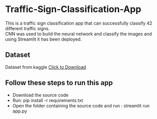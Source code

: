# Traffic-Sign-Classification-App
This is a traffic sign classification app that can successfully classify 42 different traffic signs. <br>
CNN was used to build the neural network and classify the images and using Streamlit it has been deployed. <br>
## Dataset
Dataset from kaggle [Click to Download](https://www.kaggle.com/datasets/meowmeowmeowmeowmeow/gtsrb-german-traffic-sign)
## Follow these steps to run this app 
<ul>
<li>Download the source code </li>
<li>Run: pip install -r requirements.txt </li>
<li>Open the folder containing the source code and run : streamlit run app.py </li>
</ul>
